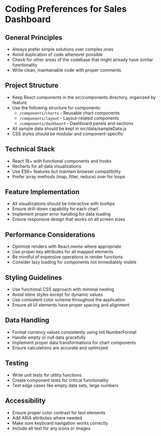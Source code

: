 # Coding Preferences for Sales Dashboard

## General Principles
- Always prefer simple solutions over complex ones
- Avoid duplication of code whenever possible
- Check for other areas of the codebase that might already have similar functionality
- Write clean, maintainable code with proper comments

## Project Structure
- Keep React components in the src/components directory, organized by feature
- Use the following structure for components:
  - `/components/charts` - Reusable chart components
  - `/components/layout` - Layout-related components
  - `/components/dashboard` - Dashboard panels and sections
- All sample data should be kept in src/data/sampleData.js
- CSS styles should be modular and component-specific

## Technical Stack
- React 18+ with functional components and hooks
- Recharts for all data visualizations
- Use ES6+ features but maintain browser compatibility
- Prefer array methods (map, filter, reduce) over for loops

## Feature Implementation
- All visualizations should be interactive with tooltips
- Ensure drill-down capability for each chart
- Implement proper error handling for data loading
- Ensure responsive design that works on all screen sizes

## Performance Considerations
- Optimize renders with React.memo where appropriate
- Use proper key attributes for all mapped elements
- Be mindful of expensive operations in render functions
- Consider lazy loading for components not immediately visible

## Styling Guidelines
- Use functional CSS approach with minimal nesting
- Avoid inline styles except for dynamic values
- Use consistent color scheme throughout the application
- Ensure all UI elements have proper spacing and alignment

## Data Handling
- Format currency values consistently using Intl.NumberFormat
- Handle empty or null data gracefully
- Implement proper data transformations for chart components
- Ensure calculations are accurate and optimized

## Testing
- Write unit tests for utility functions
- Create component tests for critical functionality
- Test edge cases like empty data sets, large numbers

## Accessibility
- Ensure proper color contrast for text elements
- Add ARIA attributes where needed
- Make sure keyboard navigation works correctly
- Include alt text for any icons or images
